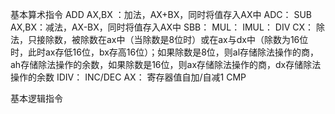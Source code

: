 基本算术指令
  ADD AX,BX ：加法，AX+BX，同时将值存入AX中
	ADC：
	SUB AX,BX：减法，AX-BX，同时将值存入AX中
	SBB：
	MUL：
	IMUL：
	DIV CX：
		除法，只接除数，被除数在ax中（当除数是8位时）或在ax与dx中（除数为16位时，此时ax存低16位，bx存高16位）；如果除数是8位，则al存储除法操作的商，ah存储除法操作的余数，如果除数是16位，则ax存储除法操作的商，dx存储除法操作的余数
	IDIV：
	INC/DEC AX：
		寄存器值自加/自减1
	CMP

基本逻辑指令
